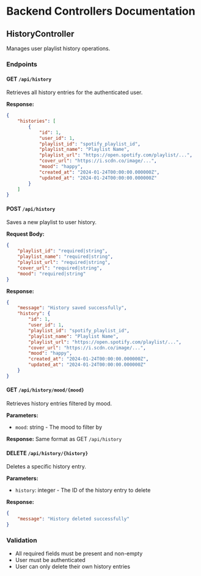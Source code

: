 # Backend Controllers Documentation

## HistoryController

Manages user playlist history operations.

### Endpoints

#### GET `/api/history`
Retrieves all history entries for the authenticated user.

**Response:**
```json
{
    "histories": [
        {
            "id": 1,
            "user_id": 1,
            "playlist_id": "spotify_playlist_id",
            "playlist_name": "Playlist Name",
            "playlist_url": "https://open.spotify.com/playlist/...",
            "cover_url": "https://i.scdn.co/image/...",
            "mood": "happy",
            "created_at": "2024-01-24T00:00:00.000000Z",
            "updated_at": "2024-01-24T00:00:00.000000Z"
        }
    ]
}
```

#### POST `/api/history`
Saves a new playlist to user history.

**Request Body:**
```json
{
    "playlist_id": "required|string",
    "playlist_name": "required|string",
    "playlist_url": "required|string",
    "cover_url": "required|string",
    "mood": "required|string"
}
```

**Response:**
```json
{
    "message": "History saved successfully",
    "history": {
        "id": 1,
        "user_id": 1,
        "playlist_id": "spotify_playlist_id",
        "playlist_name": "Playlist Name",
        "playlist_url": "https://open.spotify.com/playlist/...",
        "cover_url": "https://i.scdn.co/image/...",
        "mood": "happy",
        "created_at": "2024-01-24T00:00:00.000000Z",
        "updated_at": "2024-01-24T00:00:00.000000Z"
    }
}
```

#### GET `/api/history/mood/{mood}`
Retrieves history entries filtered by mood.

**Parameters:**
- `mood`: string - The mood to filter by

**Response:** Same format as GET `/api/history`

#### DELETE `/api/history/{history}`
Deletes a specific history entry.

**Parameters:**
- `history`: integer - The ID of the history entry to delete

**Response:**
```json
{
    "message": "History deleted successfully"
}
```

### Validation
- All required fields must be present and non-empty
- User must be authenticated
- User can only delete their own history entries
